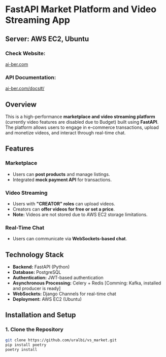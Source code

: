 # FastAPI Market Platform and Video Streaming App

## **Server: AWS EC2, Ubuntu**

### **Check Website:**  
<a href="https://ai-ber.com" target="_blank">ai-ber.com</a>  

### **API Documentation:**  
<a href="https://ai-ber.com/docs#/" target="_blank">ai-ber.com/docs#/</a>  

## **Overview**
This is a high-performance **marketplace and video streaming platform** (currently video features are disabled due to Budget) built using **FastAPI**. The platform allows users to engage in e-commerce transactions, upload and monetize videos, and interact through real-time chat.

## **Features**
### **Marketplace**
- Users can **post products** and manage listings.  
- Integrated **mock payment API** for transactions.  

### **Video Streaming**
- Users with **"CREATOR" roles** can upload videos.  
- Creators can **offer videos for free or set a price**.  
- **Note:** Videos are not stored due to AWS EC2 storage limitations.  

### **Real-Time Chat**
- Users can communicate via **WebSockets-based chat**.  

## **Technology Stack**
- **Backend:** FastAPI (Python)  
- **Database:** PostgreSQL  
- **Authentication:** JWT-based authentication  
- **Asynchronous Processing:** Celery + Redis  [Comming: Kafka, installed and producer is ready]
- **WebSockets:** Django Channels for real-time chat  
- **Deployment:** AWS EC2 (Ubuntu)  

## **Installation and Setup**
### **1. Clone the Repository**
```sh
git clone https://github.com/uralbi/vs_market.git
pip install poetry
poetry install

